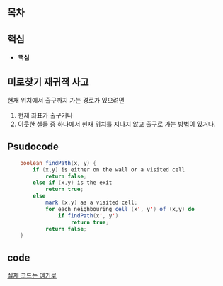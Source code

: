 ## 목차

## 핵심
- **핵심**

## 미로찾기 재귀적 사고
현재 위치에서 출구까지 가는 경로가 있으려면
1. 현재 좌표가 출구거나
2. 이웃한 셀들 중 하나에서 현재 위치를 지나지 않고 출구로 가는 방법이 있거나.

## Psudocode
```java
    boolean findPath(x, y) {
        if (x,y) is either on the wall or a visited cell
            return false;
        else if (x,y) is the exit
            return true;
        else
            mark (x,y) as a visited cell;
            for each neighbouring cell (x', y') of (x,y) do
                if findPath(x', y')
                    return true;
            return false;
    }
```
## code
[실제 코드는 여기로](https://github.com/guswns1659/Writing)